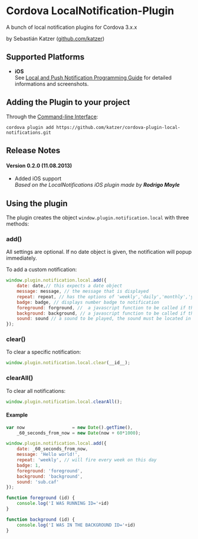 Cordova LocalNotification-Plugin
==================================

A bunch of local notification plugins for Cordova 3.x.x

by Sebastián Katzer ([github.com/katzer](https://github.com/katzer))

## Supported Platforms ##
- **iOS**<br>
See [Local and Push Notification Programming Guide](http://developer.apple.com/library/ios/documentation/NetworkingInternet/Conceptual/RemoteNotificationsPG/Chapters/WhatAreRemoteNotif.html) for detailed informations and screenshots.

## Adding the Plugin to your project ##
Through the [Command-line Interface](http://cordova.apache.org/docs/en/3.0.0/guide_cli_index.md.html#The%20Command-line%20Interface):
```
cordova plugin add https://github.com/katzer/cordova-plugin-local-notifications.git
```

## Release Notes ##
#### Version 0.2.0 (11.08.2013) ####
- Added iOS support<br>
  *Based on the LocalNotifications iOS plugin made by* ***Rodrigo Moyle***

## Using the plugin ##
The plugin creates the object ```window.plugin.notification.local``` with three methods:

### add() ###
All settings are optional. If no date object is given, the notification will popup immediately.

To add a custom notification:
```javascript
window.plugin.notification.local.add({
    date: date,// this expects a date object
    message: message, // the message that is displayed
    repeat: repeat, // has the options of 'weekly','daily','monthly','yearly')
    badge: badge, // displays number badge to notification
    foreground: forground, //  a javascript function to be called if the app is running
    background: background, // a javascript function to be called if the app is in the background
    sound: sound // a sound to be played, the sound must be located in your project's resources and must be a caf file
});
```

### clear() ###
To clear a specific notification:
```javascript
window.plugin.notification.local.clear(__id__);
```

### clearAll() ###
To clear all notifications:
```javascript
window.plugin.notification.local.clearAll();
```

#### Example ####
```javascript
var now                  = new Date().getTime(),
    _60_seconds_from_now = new Date(now + 60*1000);

window.plugin.notification.local.add({
    date: _60_seconds_from_now,
    message: 'Hello world!',
    repeat: 'weekly', // will fire every week on this day
    badge: 1,
    foreground: 'foreground',
    background: 'background',
    sound: 'sub.caf'
});

function foreground (id) {
    console.log('I WAS RUNNING ID='+id)
}

function background (id) {
    console.log('I WAS IN THE BACKGROUND ID='+id)
}
```
